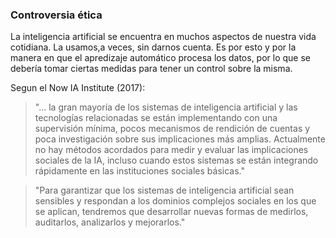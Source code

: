 ### Controversia ética

La inteligencia artificial se encuentra en muchos aspectos de nuestra vida cotidiana. La usamos,a veces, sin darnos cuenta. Es por esto y por la manera en que el apredizaje automático procesa los datos, por lo que se debería tomar ciertas medidas para tener un control sobre la misma. 

Segun el Now IA Institute (2017):
>"... la gran mayoría de los sistemas de inteligencia artificial y las tecnologías relacionadas se están implementando con una supervisión mínima, pocos mecanismos de rendición de cuentas y poca investigación sobre sus implicaciones más amplias. Actualmente no hay métodos acordados para medir y evaluar las implicaciones sociales de la IA, incluso cuando estos sistemas se están integrando rápidamente en las instituciones sociales básicas."

>"Para garantizar que los sistemas de inteligencia artificial sean sensibles y respondan a los dominios complejos sociales en los que se aplican, tendremos que desarrollar nuevas formas de medirlos, auditarlos, analizarlos y mejorarlos."